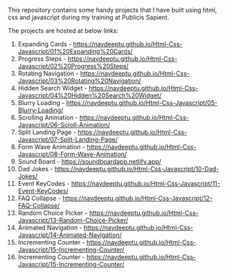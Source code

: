This repository contains some handy projects that I have built using html, css and javascript during my training at Publicis Sapient.

The projects are hosted at below links:
1.  Expanding Cards - https://navdeeptu.github.io/Html-Css-Javascript/01%20Expanding%20Cards/
2.  Progress Steps - https://navdeeptu.github.io/Html-Css-Javascript/02%20Progress%20Steps/
3.  Rotating Navigation - https://navdeeptu.github.io/Html-Css-Javascript/03%20Rotating%20Navigation/
4.  Hidden Search Widget - https://navdeeptu.github.io/Html-Css-Javascript/04%20Hidden%20Search%20Widget/
5.  Blurry Loading - https://navdeeptu.github.io/Html-Css-Javascript/05-Blurry-Loading/
6.  Scrolling Animation - https://navdeeptu.github.io/Html-Css-Javascript/06-Scroll-Animation/
7.  Split Landing Page - https://navdeeptu.github.io/Html-Css-Javascript/07-Split-Landing-Page/
8.  Form Wave Animation - https://navdeeptu.github.io/Html-Css-Javascript/08-Form-Wave-Animation/
9.  Sound Board - https://soundboardapp.netlify.app/
10. Dad Jokes - https://navdeeptu.github.io/Html-Css-Javascript/10-Dad-Jokes/
11. Event KeyCodes - https://navdeeptu.github.io/Html-Css-Javascript/11-Event-KeyCodes/
12. FAQ Collapse - https://navdeeptu.github.io/Html-Css-Javascript/12-FAQ-Collapse/
13. Random Choice Picker - https://navdeeptu.github.io/Html-Css-Javascript/13-Random-Choice-Picker/
14. Animated Navigation - https://navdeeptu.github.io/Html-Css-Javascript/14-Animated-Navigation/
15. Incrementing Counter - https://navdeeptu.github.io/Html-Css-Javascript/15-Incrementing-Counter/
16. Incrementing Counter - https://navdeeptu.github.io/Html-Css-Javascript/15-Incrementing-Counter/
